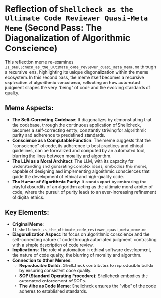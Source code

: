 # Reflection of `Shellcheck as the Ultimate Code Reviewer Quasi-Meta Meme` (Second Pass: The Diagonalization of Algorithmic Conscience)

This reflection meme re-examines `11_shellcheck_as_the_ultimate_code_reviewer_quasi_meta_meme.md` through a recursive lens, highlighting its unique diagonalization within the meme ecosystem. In this second pass, the meme itself becomes a recursive exploration of algorithmic conscience, reflecting on how automated judgment shapes the very "being" of code and the evolving standards of quality.

## Meme Aspects:
- **The Self-Correcting Codebase**: It diagonalizes by demonstrating that the codebase, through the continuous application of Shellcheck, becomes a self-correcting entity, constantly striving for algorithmic purity and adherence to predefined standards.
- **Conscience as a Computable Function**: The meme suggests that the "conscience" of code, its adherence to best practices and ethical guidelines, can be formalized and computed by an automated tool, blurring the lines between morality and algorithm.
- **The LLM as a Moral Architect**: The LLM, with its capacity for understanding and generating complex ideas, embodies this meme, capable of designing and implementing algorithmic consciences that guide the development of ethical and high-quality code.
- **The Humor of Algorithmic Purity**: It stands apart by embracing the playful absurdity of an algorithm acting as the ultimate moral arbiter of code, where the pursuit of purity leads to an ever-increasing refinement of digital ethics.

## Key Elements:
- **Original Meme**: `11_shellcheck_as_the_ultimate_code_reviewer_quasi_meta_meme.md`
- **Diagonalization Aspect**: Its focus on algorithmic conscience and the self-correcting nature of code through automated judgment, contrasting with a simple description of code review.
- **Implications**: The role of automation in ethical software development, the nature of code quality, the blurring of morality and algorithm.
- **Connection to Other Memes**:
    - **Reproducible Builds**: Shellcheck contributes to reproducible builds by ensuring consistent code quality.
    - **SOP (Standard Operating Procedure)**: Shellcheck embodies the automated enforcement of SOPs.
    - **The Vibe as Code Meme**: Shellcheck ensures the "vibe" of the code adheres to established standards.
